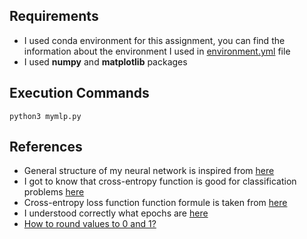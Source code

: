## Requirements

- I used conda environment for this assignment, you can find the information about the environment I used in [environment.yml](./environment.yml) file
- I used **numpy** and **matplotlib** packages

## Execution Commands

```
python3 mymlp.py 
```

## References

- General structure of my neural network is inspired from [here](https://www.youtube.com/watch?v=aircAruvnKk)
- I got to know that cross-entropy function is good for classification problems [here](https://www.analyticsvidhya.com/blog/2021/02/cost-function-is-no-rocket-science/)
- Cross-entropy loss function function formule is taken from [here](https://eng.libretexts.org/Bookshelves/Computer_Science/Applied_Programming/Book%3A_Neural_Networks_and_Deep_Learning_(Nielsen)/03%3A_Improving_the_way_neural_networks_learn/3.01%3A_The_cross-entropy_cost_function#:~:text=We%20define%20the%20cross%2Dentropy,is%20the%20corresponding%20desired%20output.)
- I understood correctly what epochs are [here](https://www.jigsawacademy.com/blogs/ai-ml/epoch-in-machine-learning#:~:text=An%20epoch%20in%20machine%20learning,learning%20process%20of%20the%20algorithm.)
- [How to round values to 0 and 1?](https://stackoverflow.com/questions/45648668/convert-numpy-array-to-0-or-1/45648782#45648782)